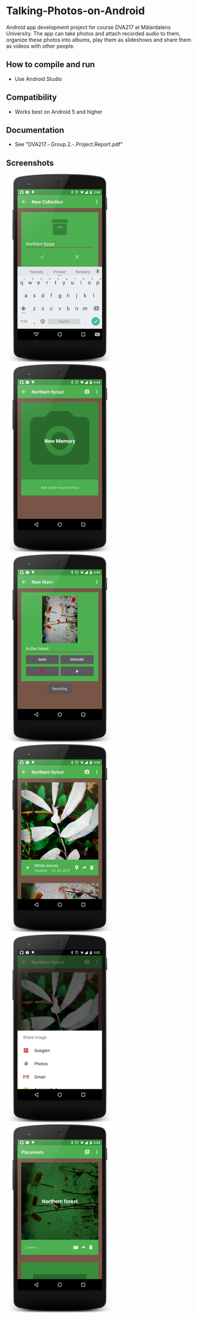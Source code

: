 # Talking-Photos-on-Android
Android app development project for course DVA217 at Mälardalens University. The app can take photos and attach recorded audio to them, organize these photos into albums, play them as slideshows and share them as videos with other people.

## How to compile and run
- Use Android Studio

## Compatibility
- Works best on Android 5 and higher

## Documentation
- See "DVA217.-.Group.2.-.Project.Report.pdf"

## Screenshots
<img src="screenshot1.png" height="512"/>
<img src="screenshot2.png" height="512"/>
<img src="screenshot3.png" height="512"/>
<img src="screenshot4.png" height="512"/>
<img src="screenshot5.png" height="512"/>
<img src="screenshot6.png" height="512"/>
